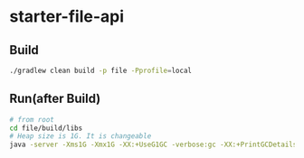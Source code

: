 # starter-file-api

## Build

``` sh 
./gradlew clean build -p file -Pprofile=local
```

## Run(after Build)

``` sh
# from root
cd file/build/libs
# Heap size is 1G. It is changeable
java -server -Xms1G -Xmx1G -XX:+UseG1GC -verbose:gc -XX:+PrintGCDetails -XX:+HeapDumpOnOutOfMemoryError -jar -Dspring.profiles.active=local -Dlog4j2.formatMsgNoLookups=true file-1.0.0-SNAPSHOT.jar

```

